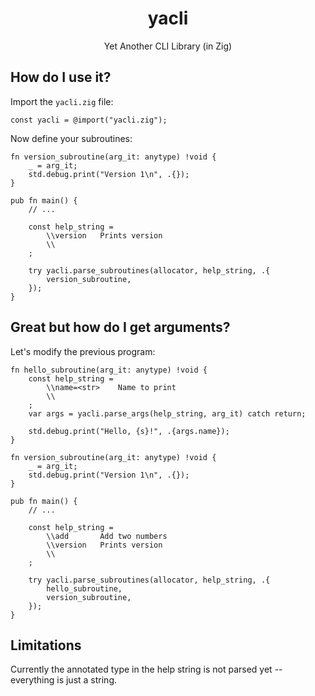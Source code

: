 <h1 align="center">yacli</h1>
<p align="center">Yet Another CLI Library (in Zig)</p>

## How do I use it?

Import the `yacli.zig` file:
```zig
const yacli = @import("yacli.zig");
```

Now define your subroutines:

```zig
fn version_subroutine(arg_it: anytype) !void {
    _ = arg_it;
    std.debug.print("Version 1\n", .{});
}

pub fn main() {
    // ...

    const help_string = 
        \\version   Prints version
        \\
    ;

    try yacli.parse_subroutines(allocator, help_string, .{
        version_subroutine,
    });
}
```

## Great but how do I get arguments?

Let's modify the previous program:

```zig
fn hello_subroutine(arg_it: anytype) !void {
    const help_string = 
        \\name=<str>    Name to print
        \\
    ;
    var args = yacli.parse_args(help_string, arg_it) catch return;

    std.debug.print("Hello, {s}!", .{args.name});
}

fn version_subroutine(arg_it: anytype) !void {
    _ = arg_it;
    std.debug.print("Version 1\n", .{});
}

pub fn main() {
    // ...

    const help_string = 
        \\add       Add two numbers      
        \\version   Prints version
        \\
    ;

    try yacli.parse_subroutines(allocator, help_string, .{
        hello_subroutine,
        version_subroutine,
    });
}
```

## Limitations

Currently the annotated type in the help string is not parsed yet -- everything is just a string.
